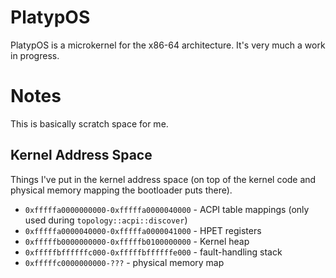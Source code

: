 # PlatypOS

PlatypOS is a microkernel for the x86-64 architecture. It's very much a work in progress.

# Notes

This is basically scratch space for me.

## Kernel Address Space

Things I've put in the kernel address space (on top of the kernel code and physical memory mapping the bootloader puts
there).

* `0xfffffa0000000000-0xfffffa0000040000` - ACPI table mappings (only used during `topology::acpi::discover`)
* `0xfffffa0000040000-0xfffffa0000041000` - HPET registers
* `0xfffffb0000000000-0xfffffb0100000000` - Kernel heap
* `0xfffffbffffffc000-0xfffffbffffffe000` - fault-handling stack
* `0xfffffc0000000000-???`                - physical memory map